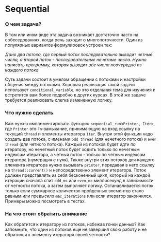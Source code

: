 # Sequential

### О чем задача?

В том или ином виде эта задача возникает достаточно часто на собеседованиях, когда речь заходит о многопоточности. Один из популярных вариантов формулировок устроен так:

_Дано два потока, где первый поток последовательно выводит четные числа, а второй поток - последовательные нечетные числа. Нужно написать программу, которая выводит все числа поочередно из каждого потока_

Суть задачи состоит в умелом обращении с потоками и настройки общения между потоками. Хорошая реализация такой задачи использует `conditional_variable`, но это отдельная тема для изучения и встретится вам более подробно в других курсах. В этой же задаче требуется реализовать слегка измененную логику.

### Что нужно сделать
Вам нужно имплементировать функцию `sequential_run<Printer, Iter>`, где `Printer` это `Fn`-замыкание, принимающую на вход ссылку на текущий `thread` и элементы итератора `Iter`. Внутри этой функции надо создать два потока, с именами `odd thread` (для нечетного потока) и `even thread` (для четного потока). Каждый из потоков будет идти по итератору, но нечетный поток будет ходить только по нечетным индексам итератора, а четный поток - только по четным индексам итератора (нумерация с нуля). Также внутри этих потоков для каждого элемента итератора нужно вызывать `printer`, передавая в него ссылку на `thread::current()` и непосредственно элемент итератора. Поток должен представлять из себя бесконечный цикл, который на каждой итерации сначала спит `odd_ms` или `even_ms` миллисекунд в зависимости от четности потока, а затем выполняет логику. Останавливается поток только если суммарное количество пройденных элементов стало равным или превысило `max_iterations` или если итератор закончился. Примеры можно посмотреть в тестах.

### На что стоит обратить внимание

Как обратится к итератору из потоков, избежав гонки данных? Как запомнить, что один из потоков еще не завершил свою работу и не обратился к элементу итератора своей четности?
